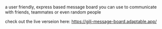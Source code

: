 a user friendly, express based message board you can use to communicate with friends, teammates or even random people

check out the live verseion here: https://gilj-message-board.adaptable.app/
